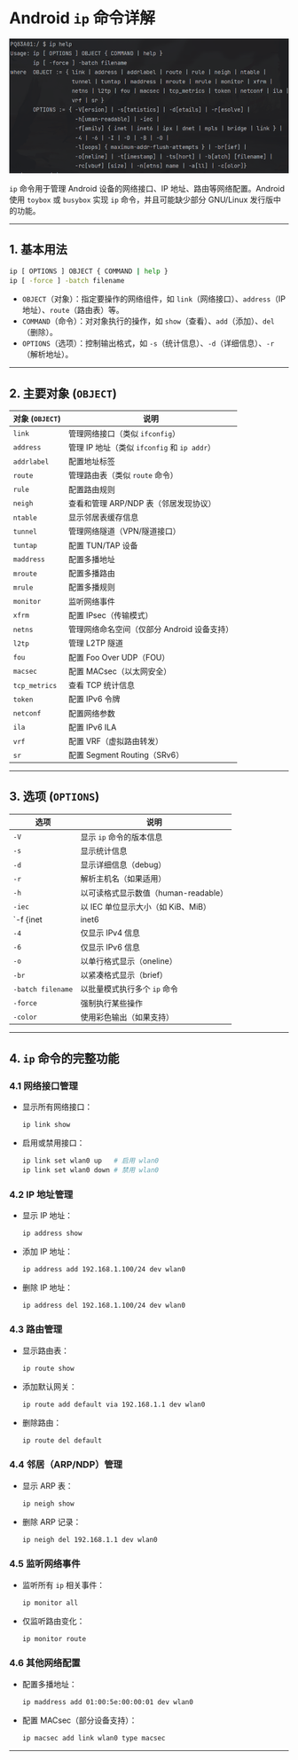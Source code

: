 # Android `ip` 命令详解

![alt text](image-94.png)

`ip` 命令用于管理 Android 设备的网络接口、IP 地址、路由等网络配置。Android 使用 `toybox` 或 `busybox` 实现 `ip` 命令，并且可能缺少部分 GNU/Linux 发行版中的功能。

---

## **1. 基本用法**

```bash
ip [ OPTIONS ] OBJECT { COMMAND | help }
ip [ -force ] -batch filename
```

- `OBJECT`（对象）：指定要操作的网络组件，如 `link`（网络接口）、`address`（IP 地址）、`route`（路由表）等。
- `COMMAND`（命令）：对对象执行的操作，如 `show`（查看）、`add`（添加）、`del`（删除）。
- `OPTIONS`（选项）：控制输出格式，如 `-s`（统计信息）、`-d`（详细信息）、`-r`（解析地址）。

---

## **2. 主要对象 (`OBJECT`)**

| 对象 (`OBJECT`) | 说明                                         |
| --------------- | -------------------------------------------- |
| `link`          | 管理网络接口（类似 `ifconfig`）              |
| `address`       | 管理 IP 地址（类似 `ifconfig` 和 `ip addr`） |
| `addrlabel`     | 配置地址标签                                 |
| `route`         | 管理路由表（类似 `route` 命令）              |
| `rule`          | 配置路由规则                                 |
| `neigh`         | 查看和管理 ARP/NDP 表（邻居发现协议）        |
| `ntable`        | 显示邻居表缓存信息                           |
| `tunnel`        | 管理网络隧道（VPN/隧道接口）                 |
| `tuntap`        | 配置 TUN/TAP 设备                            |
| `maddress`      | 配置多播地址                                 |
| `mroute`        | 配置多播路由                                 |
| `mrule`         | 配置多播规则                                 |
| `monitor`       | 监听网络事件                                 |
| `xfrm`          | 配置 IPsec（传输模式）                       |
| `netns`         | 管理网络命名空间（仅部分 Android 设备支持）  |
| `l2tp`          | 管理 L2TP 隧道                               |
| `fou`           | 配置 Foo Over UDP（FOU）                     |
| `macsec`        | 配置 MACsec（以太网安全）                    |
| `tcp_metrics`   | 查看 TCP 统计信息                            |
| `token`         | 配置 IPv6 令牌                               |
| `netconf`       | 配置网络参数                                 |
| `ila`           | 配置 IPv6 ILA                                |
| `vrf`           | 配置 VRF（虚拟路由转发）                     |
| `sr`            | 配置 Segment Routing（SRv6）                 |

---

## **3. 选项 (`OPTIONS`)**

| 选项              | 说明                                 |
| ----------------- | ------------------------------------ |
| `-V`              | 显示 `ip` 命令的版本信息             |
| `-s`              | 显示统计信息                         |
| `-d`              | 显示详细信息（debug）                |
| `-r`              | 解析主机名（如果适用）               |
| `-h`              | 以可读格式显示数值（human-readable） |
| `-iec`            | 以 IEC 单位显示大小（如 KiB、MiB）   |
| `-f {inet         | inet6                                | link}` | 仅显示特定协议的信息（IPv4、IPv6、本地） |
| `-4`              | 仅显示 IPv4 信息                     |
| `-6`              | 仅显示 IPv6 信息                     |
| `-o`              | 以单行格式显示（oneline）            |
| `-br`             | 以紧凑格式显示（brief）              |
| `-batch filename` | 以批量模式执行多个 `ip` 命令         |
| `-force`          | 强制执行某些操作                     |
| `-color`          | 使用彩色输出（如果支持）             |

---

## **4. `ip` 命令的完整功能**

### **4.1 网络接口管理**

- 显示所有网络接口：
  ```bash
  ip link show
  ```
- 启用或禁用接口：
  ```bash
  ip link set wlan0 up   # 启用 wlan0
  ip link set wlan0 down # 禁用 wlan0
  ```

### **4.2 IP 地址管理**

- 显示 IP 地址：
  ```bash
  ip address show
  ```
- 添加 IP 地址：
  ```bash
  ip address add 192.168.1.100/24 dev wlan0
  ```
- 删除 IP 地址：
  ```bash
  ip address del 192.168.1.100/24 dev wlan0
  ```

### **4.3 路由管理**

- 显示路由表：
  ```bash
  ip route show
  ```
- 添加默认网关：
  ```bash
  ip route add default via 192.168.1.1 dev wlan0
  ```
- 删除路由：
  ```bash
  ip route del default
  ```

### **4.4 邻居（ARP/NDP）管理**

- 显示 ARP 表：
  ```bash
  ip neigh show
  ```
- 删除 ARP 记录：
  ```bash
  ip neigh del 192.168.1.1 dev wlan0
  ```

### **4.5 监听网络事件**

- 监听所有 `ip` 相关事件：
  ```bash
  ip monitor all
  ```
- 仅监听路由变化：
  ```bash
  ip monitor route
  ```

### **4.6 其他网络配置**

- 配置多播地址：
  ```bash
  ip maddress add 01:00:5e:00:00:01 dev wlan0
  ```
- 配置 MACsec（部分设备支持）：
  ```bash
  ip macsec add link wlan0 type macsec
  ```
---
